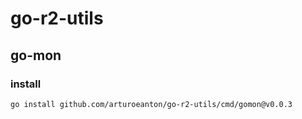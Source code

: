 # go-r2-utils


## go-mon

### install
```
go install github.com/arturoeanton/go-r2-utils/cmd/gomon@v0.0.3
```

